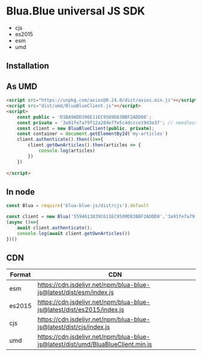 # Blua.Blue universal JS SDK

- cjs
- es2015
- esm
- umd

## Installation



## As UMD

```html
<script src="https://unpkg.com/axios@0.24.0/dist/axios.min.js"></script> // requires axios to be defined
<script src="dist/umd/BluaBlueClient.js"></script>
<script>
    const public = 'D1BA9ADD390E11EC9509D83BBF2ADDD8';
    const private = '3a91fe7a79f12a28de7fe5c4dccce19d3e37'; // needless to say in browser: use a read-only-scope-key
    const client = new BluaBlueClient(public, private);
    const container = document.getElementById('my-articles')
    client.authenticate().then(()=>{
        client.getOwnArticles().then(articles => {
            console.log(articles)
        })
    })
    
</script>
```

## In node

```javascript
const Blua = require('blua-blue-js/dist/cjs').default

const client = new Blua('5594613839C611EC9509D83BBF2ADDD8','3a91fe7a79f12a28de7fe5c4dccce19d3e37');
(async ()=>{
    await client.authenticate();
    console.log(await client.getOwnArticles())
})()
```

## CDN

| Format | CDN | 
| --- | --- |
| esm | https://cdn.jsdelivr.net/npm/blua-blue-js@latest/dist/esm/index.js |
| es2015 | https://cdn.jsdelivr.net/npm/blua-blue-js@latest/dist/es2015/index.js |
| cjs | https://cdn.jsdelivr.net/npm/blua-blue-js@latest/dist/cjs/index.js |
| umd | https://cdn.jsdelivr.net/npm/blua-blue-js@latest/dist/umd/BluaBlueClient.min.js |

